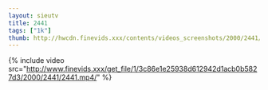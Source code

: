 ```yaml
--- 
layout: sieutv
title: 2441
tags: ["1k"]
thumb: http://hwcdn.finevids.xxx/contents/videos_screenshots/2000/2441/preview.mp4.jpg
---
```

{% include video src="http://www.finevids.xxx/get_file/1/3c86e1e25938d612942d1acb0b5827d3/2000/2441/2441.mp4/" %} 
